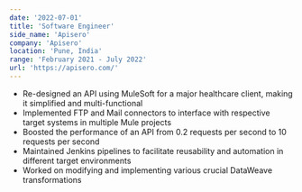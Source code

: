 ```yaml
---
date: '2022-07-01'
title: 'Software Engineer'
side_name: 'Apisero'
company: 'Apisero'
location: 'Pune, India'
range: 'February 2021 - July 2022'
url: 'https://apisero.com/'
---
```


- Re-designed an API using MuleSoft for a major healthcare client, making it simplified and multi-functional
- Implemented FTP and Mail connectors to interface with respective target systems in multiple Mule projects
- Boosted the performance of an API from 0.2 requests per second to 10 requests per second
- Maintained Jenkins pipelines to facilitate reusability and automation in different target environments
- Worked on modifying and implementing various crucial DataWeave transformations
